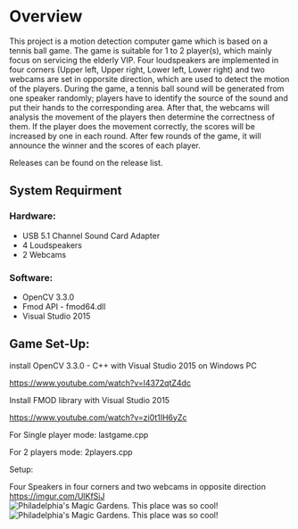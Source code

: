 # Overview

This project is a motion detection computer game which is based on a tennis ball game. The game is suitable for 1 to 2 player(s), which mainly focus on servicing the elderly VIP. Four loudspeakers are implemented in four corners (Upper left, Upper right, Lower left, Lower right) and two webcams are set in opporsite direction, which are used to detect the motion of the players. During the game, a tennis ball sound will be generated from one speaker randomly; players have to identify the source of the sound and put their hands to the corresponding area. After that, the webcams will analysis the movement of the players then determine the correctness of them. If the player does the movement correctly, the scores will be increased by one in each round. After few rounds of the game, it will announce the winner and the scores of each player.

Releases can be found on the release list.

## System Requirment

### Hardware:
- USB 5.1 Channel Sound Card Adapter
- 4 Loudspeakers
- 2 Webcams

### Software:
- OpenCV 3.3.0
- Fmod API - fmod64.dll
- Visual Studio 2015

## Game Set-Up:


install OpenCV 3.3.0 - C++ with Visual Studio 2015 on Windows PC

https://www.youtube.com/watch?v=l4372qtZ4dc


Install FMOD library with Visual Studio 2015

https://www.youtube.com/watch?v=zi0t1IH6yZc



For Single player mode: lastgame.cpp

For 2 players mode: 2players.cpp



Setup:

Four Speakers in four corners and  two webcams in opposite direction
https://imgur.com/UlKfSiJ
![Philadelphia's Magic Gardens. This place was so cool!]( https://imgur.com/UlKfSiJ "Philadelphia's Magic Gardens")
![Philadelphia's Magic Gardens. This place was so cool!](/assets/images/philly-magic-gardens.jpg "Philadelphia's Magic Gardens")

